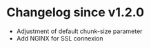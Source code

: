 # Changelog since v1.2.0
- Adjustment of default chunk-size parameter 
- Add NGINX for SSL connexion 
